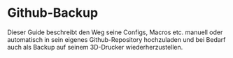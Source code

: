 # **Github-Backup**
Dieser Guide beschreibt den Weg  seine Configs, Macros etc. manuell oder automatisch in sein eigenes Github-Repository hochzuladen und bei Bedarf auch als Backup auf seinem 3D-Drucker wiederherzustellen.
